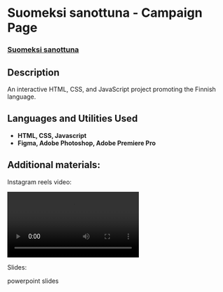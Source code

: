 <h1>Suomeksi sanottuna - Campaign Page</h1>

 ### [Suomeksi sanottuna](https://users.aalto.fi/~komulaa5/index.html)

<h2>Description</h2>
An interactive HTML, CSS, and JavaScript project promoting the Finnish language.
<br />


<h2>Languages and Utilities Used</h2>

- <b>HTML, CSS, Javascript</b> 
- <b>Figma, Adobe Photoshop, Adobe Premiere Pro</b>


<h2>Additional materials:</h2>

<p>Instagram reels video:</p>
<video src=""></video>
<p>Slides:</p>
<a src="https://github.com/helmitee/SuomeksiSanottuna/finglish.pptx">powerpoint slides</a>
<br />



<!--
 ```diff
- text in red
+ text in green
! text in orange
# text in gray
@@ text in purple (and bold)@@
```
--!>
